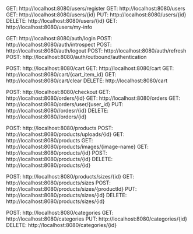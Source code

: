 GET: http://localhost:8080/users/register
GET: http://localhost:8080/users
GET: http://localhost:8080/users/{id}
PUT: http://localhost:8080/users/{id}
DELETE: http://localhost:8080/users/{id}
GET: http://localhost:8080/users/my-info

GET: http://localhost:8080/auth/login
POST: http://localhost:8080/auth/introspect
POST: http://localhost:8080/auth/logout
POST: http://localhost:8080/auth/refresh
POST: http://localhost:8080/auth/outbound/authentication

POST: http://localhost:8080/cart
GET: http://localhost:8080/cart
GET: http://localhost:8080/cart/{cart_item_id}
GET: http://localhost:8080/cart/clear
DELETE: http://localhost:8080/cart

POST: http://localhost:8080/checkout
GET: http://localhost:8080/orders/{id}
GET: http://localhost:8080/orders
GET: http://localhost:8080/orders/user/{user_id}
PUT: http://localhost:8080//ordesr/{id}
DELETE: http://localhost:8080//orders/{id}

POST: http://localhost:8080/products
POST: http://localhost:8080/products/uploads/{id}
GET: http://localhost:8080/products
GET: http://localhost:8080/products/images/{image-name}
GET: http://localhost:8080/products/{id}
POST: http://localhost:8080/products/{id}
DELETE: http://localhost:8080/products/{id}

POST: http://localhost:8080/products/sizes/{id}
GET: http://localhost:8080/products/sizes
POST: http://localhost:8080/products/sizes/{productId}
PUT: http://localhost:8080/products/sizes/{id}
DELETE: http://localhost:8080/products/sizes/{id}

POST: http://localhost:8080/categories
GET: http://localhost:8080/categories
PUT: http://localhost:8080/categories/{id}
DELETE: http://localhost:8080/categories/{id}
